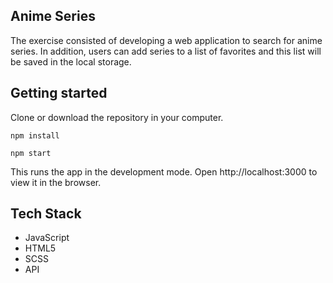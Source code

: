 ## Anime Series

The exercise consisted of developing a web application to search for anime series. In addition, users can add series to a list of favorites and this list will be saved in the local storage. 

## Getting started 

Clone or download the repository in your computer.

`npm install`

`npm start`

This runs the app in the development mode.
Open http://localhost:3000 to view it in the browser.

## Tech Stack

- JavaScript
- HTML5
- SCSS
- API

